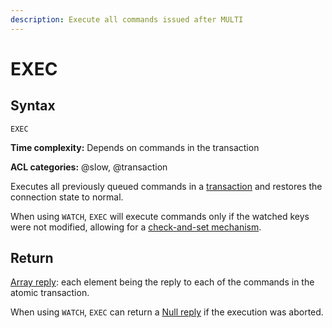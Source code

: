 ```yaml
---
description: Execute all commands issued after MULTI
---
```


# EXEC

## Syntax

    EXEC 

**Time complexity:** Depends on commands in the transaction

**ACL categories:** @slow, @transaction

Executes all previously queued commands in a [transaction][tt] and restores the
connection state to normal.

[tt]: https://redis.io/topics/transactions

When using `WATCH`, `EXEC` will execute commands only if the watched keys were
not modified, allowing for a [check-and-set mechanism][ttc].

[ttc]: https://redis.io/topics/transactions#cas

## Return

[Array reply](https://redis.io/docs/reference/protocol-spec#resp-arrays): each element being the reply to each of the commands in the
atomic transaction.

When using `WATCH`, `EXEC` can return a [Null reply](https://redis.io/docs/reference/protocol-spec#resp-bulk-strings) if the execution was aborted.

